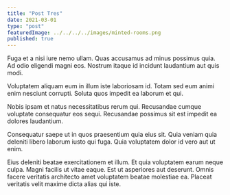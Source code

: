 ```yaml
---
title: "Post Tres"
date: 2021-03-01
type: "post"
featuredImage: ../../../../images/minted-rooms.png
published: true
---
```


Fuga et a nisi iure nemo ullam. Quas accusamus ad minus possimus quia. Ad odio eligendi magni eos. Nostrum itaque id incidunt laudantium aut quis modi.

Voluptatem aliquam eum in illum iste laboriosam id. Totam sed eum animi enim nesciunt corrupti. Soluta quos impedit ea laborum et qui.

Nobis ipsam et natus necessitatibus rerum qui. Recusandae cumque voluptate consequatur eos sequi. Recusandae possimus sit est impedit ea dolores laudantium.

Consequatur saepe ut in quos praesentium quia eius sit. Quia veniam quia deleniti libero laborum iusto qui fuga. Quia voluptatem dolor id vero aut ut enim.

Eius deleniti beatae exercitationem et illum. Et quia voluptatem earum neque culpa. Magni facilis ut vitae eaque. Est ut asperiores aut deserunt. Omnis facere veritatis architecto amet voluptatem beatae molestiae ea. Placeat veritatis velit maxime dicta alias qui iste.
